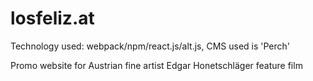 # losfeliz.at

<p>Technology used: webpack/npm/react.js/alt.js, CMS used is 'Perch'</p>
<p>Promo website for Austrian fine artist Edgar Honetschläger feature film</p>
